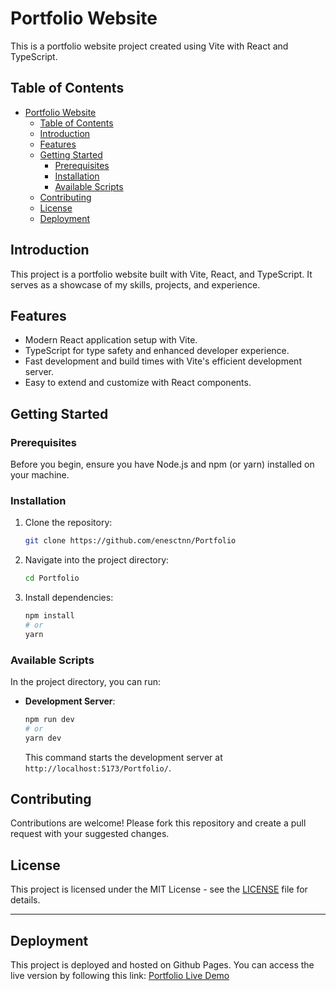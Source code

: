 # Portfolio Website

This is a portfolio website project created using Vite with React and TypeScript.

## Table of Contents

- [Portfolio Website](#portfolio-website)
  - [Table of Contents](#table-of-contents)
  - [Introduction](#introduction)
  - [Features](#features)
  - [Getting Started](#getting-started)
    - [Prerequisites](#prerequisites)
    - [Installation](#installation)
    - [Available Scripts](#available-scripts)
  - [Contributing](#contributing)
  - [License](#license)
  - [Deployment](#deployment)

## Introduction

This project is a portfolio website built with Vite, React, and TypeScript. It serves as a showcase of my skills, projects, and experience.

## Features

- Modern React application setup with Vite.
- TypeScript for type safety and enhanced developer experience.
- Fast development and build times with Vite's efficient development server.
- Easy to extend and customize with React components.

## Getting Started

### Prerequisites

Before you begin, ensure you have Node.js and npm (or yarn) installed on your machine.

### Installation

1. Clone the repository:

   ```bash
   git clone https://github.com/enesctnn/Portfolio
   ```

2. Navigate into the project directory:

   ```bash
   cd Portfolio
   ```

3. Install dependencies:

   ```bash
   npm install
   # or
   yarn
   ```

### Available Scripts

In the project directory, you can run:

- **Development Server**:

  ```bash
  npm run dev
  # or
  yarn dev
  ```

  This command starts the development server at `http://localhost:5173/Portfolio/`.

## Contributing

Contributions are welcome! Please fork this repository and create a pull request with your suggested changes.

## License

This project is licensed under the MIT License - see the [LICENSE](LICENSE) file for details.

---

## Deployment

This project is deployed and hosted on Github Pages. You can access the live version by following this link: [Portfolio Live Demo](https://enesctnn.github.io/Portfolio/)
